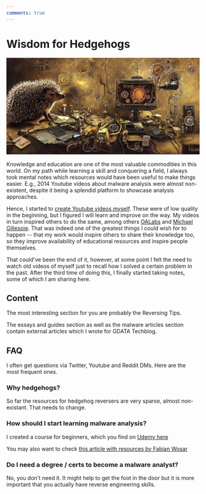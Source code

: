 ```yaml
---
comments: true
---
```


# Wisdom for Hedgehogs

![Hedgehog analysing malware in steampunk setting](hedgehog_corona.png)

Knowledge and education are one of the most valuable commodities in this world. On my path while learning a skill and conquering a field, I always took mental notes which resources would have been useful to make things easier. E.g., 2014 Youtube videos about malware analysis were almost non-existent, despite it being a splendid platform to showcase analysis approaches.

Hence, I started to [create Youtube videos myself](https://www.youtube.com/channel/UCVFXrUwuWxNlm6UNZtBLJ-A). These were of low quality in the beginning, but I figured I will learn and improve on the way. My videos in turn inspired others to do the same, among others [OALabs](https://www.youtube.com/@OALABS/videos) and [Michael Gillespie](https://www.youtube.com/@Demonslay335/videos). That was indeed one of the greatest things I could wish for to happen -- that my work would inspire others to share their knowledge too, so they improve availability of educational resources and inspire people themselves.

That could've been the end of it, however, at some point I felt the need to watch old videos of myself just to recall how I solved a certain problem in the past. After the third time of doing this, I finally started taking notes, some of which I am sharing here.

## Content

The most interesting section for you are probably the Reversing Tips. 

The essays and guides section as well as the malware articles section contain external articles which I wrote for GDATA Techblog.

## FAQ

I often get questions via Twitter, Youtube and Reddit DMs. Here are the most frequent ones.

### Why hedgehogs?

So far the resources for hedgehog reversers are very sparse, almost non-existant. That needs to change.

### How should I start learning malware analysis?

I created a course for beginners, which you find on [Udemy here](https://www.udemy.com/course/windows-malware-analysis-for-hedgehogs-beginner-training/?referralCode=EE0E2DC9FA7388FF25B7)

You may also want to check [this article with resources by Fabian Wosar](https://github.com/fwosar/malware-analysis-resources)

### Do I need a degree / certs to become a malware analyst?

No, you don't need it. It might help to get the foot in the door but it is more important that you actually have reverse engineering skills.